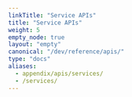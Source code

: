 ```yaml
---
linkTitle: "Service APIs"
title: "Service APIs"
weight: 5
empty_node: true
layout: "empty"
canonical: "/dev/reference/apis/"
type: "docs"
aliases:
  - appendix/apis/services/
  - /services/
---
```


